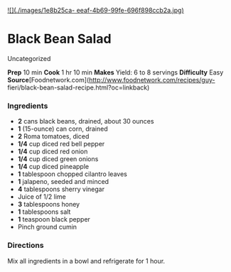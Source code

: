 ﻿

[![](./images/1e8b25ca-
eeaf-4b69-99fe-696f898ccb2a.jpg)](http://foodnetwork.sndimg.com/content/dam/images/food/fullset/2007/1/19/0/gi0210_salad1.jpg.rend.sni12col.landscape.jpeg)

#  Black Bean Salad

Uncategorized

 **Prep** 10 min **Cook** 1 hr 10 min **Makes** Yield: 6 to 8 servings
**Difficulty** Easy
**Source**[Foodnetwork.com](http://www.foodnetwork.com/recipes/guy-
fieri/black-bean-salad-recipe.html?oc=linkback)

###  Ingredients

  * **2** cans black beans, drained, about 30 ounces
  *  **1** (15-ounce) can corn, drained
  *  **2** Roma tomatoes, diced
  *  **1/4** cup diced red bell pepper
  *  **1/4** cup diced red onion
  *  **1/4** cup diced green onions
  *  **1/4** cup diced pineapple
  *  **1** tablespoon chopped cilantro leaves
  *  **1** jalapeno, seeded and minced
  *  **4** tablespoons sherry vinegar
  * Juice of 1/2 lime
  *  **3** tablespoons honey
  *  **1** tablespoons salt
  *  **1** teaspoon black pepper
  * Pinch ground cumin

###  Directions

Mix all ingredients in a bowl and refrigerate for 1 hour.

